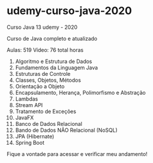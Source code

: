 # udemy-curso-java-2020
Curso Java 13 udemy - 2020


Curso de Java completo e atualizado

Aulas: 519
Vídeo: 76 total horas

1) Algoritmo e Estrutura de Dados
2) Fundamentos da Linguagem Java
3) Estruturas de Controle
4) Classes, Objetos, Métodos
5) Orientação a Objeto
6) Encapsulamento, Herança, Polimorfismo e Abstração
7) Lambdas
8) Stream API
9) Tratamento de Exceções
10) JavaFX
11) Banco de Dados Relacional
12) Bando de Dados NÃO Relacional (NoSQL)
13) JPA (Hibernate)
14) Spring Boot

Fique a vontade para acessar e verificar meu andamento!
